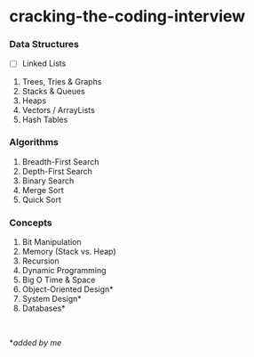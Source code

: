 # cracking-the-coding-interview

<!-- pg. 61 -->

### Data Structures
- [ ] Linked Lists
1. Trees, Tries & Graphs
1. Stacks & Queues
1. Heaps
1. Vectors / ArrayLists
1. Hash Tables

### Algorithms
1. Breadth-First Search
1. Depth-First Search
1. Binary Search
1. Merge Sort
1. Quick Sort

### Concepts
1. Bit Manipulation
1. Memory (Stack vs. Heap)
1. Recursion
1. Dynamic Programming
1. Big O Time & Space
1. Object-Oriented Design*
1. System Design*
1. Databases*

<br/>

**added by me*
